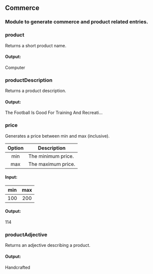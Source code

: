 ## Commerce
### Module to generate commerce and product related entries.

### product
Returns a short product name.

#### Output:
Computer

### productDescription
Returns a product description.

#### Output:
The Football Is Good For Training And Recreati...

### price
Generates a price between min and max (inclusive).

|Option| Description|
|:------:|------|
|min|The minimum price.|
|max|The maximum price.|

#### Input:
|min|max|
|:----:|:----:|
|100|200|

#### Output:
114


### productAdjective
Returns an adjective describing a product.

#### Output:
Handcrafted
